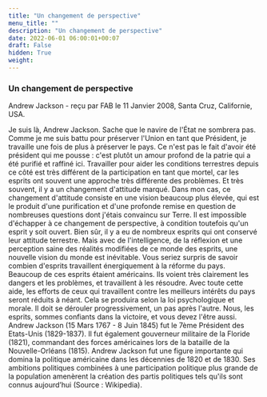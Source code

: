 ```yaml
---
title: "Un changement de perspective"
menu_title: ""
description: "Un changement de perspective"
date: 2022-06-01 06:00:01+00:07
draft: False
hidden: True
weight:
---
```

### Un changement de perspective

Andrew Jackson - reçu par FAB le 11 Janvier 2008, Santa Cruz, Californie, USA.

Je suis là, Andrew Jackson.
Sache que le navire de l'État ne sombrera pas. Comme je me suis battu pour préserver l'Union en tant que Président, je travaille une fois de plus à préserver le pays. Ce n'est pas le fait d'avoir été président qui me pousse : c'est plutôt un amour profond de la patrie qui a été purifié et raffiné ici.
Travailler pour aider les conditions terrestres depuis ce côté est très différent de la participation en tant que mortel, car les esprits ont souvent une approche très différente des problèmes. Et très souvent, il y a un changement d'attitude marqué. Dans mon cas, ce changement d'attitude consiste en une vision beaucoup plus élevée, qui est le produit d'une purification et d'une profonde remise en question de nombreuses questions dont j'étais convaincu sur Terre. Il est impossible d'échapper à ce changement de perspective, à condition toutefois qu'un esprit y soit ouvert. Bien sûr, il y a eu de nombreux esprits qui ont conservé leur attitude terrestre. Mais avec de l'intelligence, de la réflexion et une perception saine des réalités modifiées de ce monde des esprits, une nouvelle vision du monde est inévitable.
Vous seriez surpris de savoir combien d'esprits travaillent énergiquement à la réforme du pays. Beaucoup de ces esprits étaient américains. Ils voient très clairement les dangers et les problèmes, et travaillent à les résoudre. Avec toute cette aide, les efforts de ceux qui travaillent contre les meilleurs intérêts du pays seront réduits à néant. Cela se produira selon la loi psychologique et morale. Il doit se dérouler progressivement, un pas après l'autre.
Nous, les esprits, sommes confiants dans la victoire, et vous devez l'être aussi.
Andrew Jackson (15 Mars 1767 - 8 Juin 1845) fut le 7ème Président des Etats-Unis (1829-1837). Il fut également gouverneur militaire de la Floride (1821), commandant des forces américaines lors de la bataille de la Nouvelle-Orléans (1815). Andrew Jackson fut une figure importante qui domina la politique américaine dans les décennies de 1820 et de 1830. Ses ambitions politiques combinées à une participation politique plus grande de la population amenèrent la création des partis politiques tels qu'ils sont connus aujourd’hui (Source : Wikipedia).